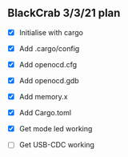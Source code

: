 ## BlackCrab 3/3/21 plan
- [x] Initialise with cargo
- [x] Add .cargo/config
- [x] Add openocd.cfg
- [x] Add openocd.gdb
- [x] Add memory.x
- [x] Add Cargo.toml
- [x] Get mode led working
- [ ] Get USB-CDC working

